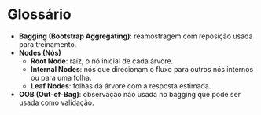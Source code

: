 # Glossário

- **Bagging (Bootstrap Aggregating)**: reamostragem com reposição usada para treinamento.
- **Nodes (Nós)**
  - **Root Node**: raíz, o nó inicial de cada árvore.
  - **Internal Nodes**: nós que direcionam o fluxo para outros nós internos ou para uma folha.
  - **Leaf Nodes**: folhas da árvore com a resposta estimada.
- **OOB (Out-of-Bag)**: observação não usada no bagging que pode ser usada como validação.
